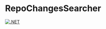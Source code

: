 # RepoChangesSearcher

[![.NET](https://github.com/anowakowski/RepoChangesSearcher/actions/workflows/RepoChangesSearcher.yml/badge.svg)](https://github.com/anowakowski/RepoChangesSearcher/actions/workflows/RepoChangesSearcher.yml)
